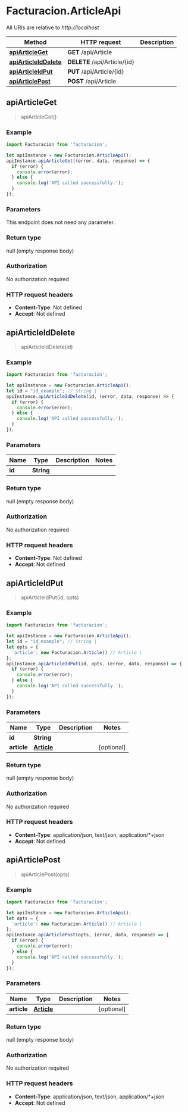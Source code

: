 # Facturacion.ArticleApi

All URIs are relative to *http://localhost*

Method | HTTP request | Description
------------- | ------------- | -------------
[**apiArticleGet**](ArticleApi.md#apiArticleGet) | **GET** /api/Article | 
[**apiArticleIdDelete**](ArticleApi.md#apiArticleIdDelete) | **DELETE** /api/Article/{id} | 
[**apiArticleIdPut**](ArticleApi.md#apiArticleIdPut) | **PUT** /api/Article/{id} | 
[**apiArticlePost**](ArticleApi.md#apiArticlePost) | **POST** /api/Article | 



## apiArticleGet

> apiArticleGet()



### Example

```javascript
import Facturacion from 'facturacion';

let apiInstance = new Facturacion.ArticleApi();
apiInstance.apiArticleGet((error, data, response) => {
  if (error) {
    console.error(error);
  } else {
    console.log('API called successfully.');
  }
});
```

### Parameters

This endpoint does not need any parameter.

### Return type

null (empty response body)

### Authorization

No authorization required

### HTTP request headers

- **Content-Type**: Not defined
- **Accept**: Not defined


## apiArticleIdDelete

> apiArticleIdDelete(id)



### Example

```javascript
import Facturacion from 'facturacion';

let apiInstance = new Facturacion.ArticleApi();
let id = "id_example"; // String | 
apiInstance.apiArticleIdDelete(id, (error, data, response) => {
  if (error) {
    console.error(error);
  } else {
    console.log('API called successfully.');
  }
});
```

### Parameters


Name | Type | Description  | Notes
------------- | ------------- | ------------- | -------------
 **id** | **String**|  | 

### Return type

null (empty response body)

### Authorization

No authorization required

### HTTP request headers

- **Content-Type**: Not defined
- **Accept**: Not defined


## apiArticleIdPut

> apiArticleIdPut(id, opts)



### Example

```javascript
import Facturacion from 'facturacion';

let apiInstance = new Facturacion.ArticleApi();
let id = "id_example"; // String | 
let opts = {
  'article': new Facturacion.Article() // Article | 
};
apiInstance.apiArticleIdPut(id, opts, (error, data, response) => {
  if (error) {
    console.error(error);
  } else {
    console.log('API called successfully.');
  }
});
```

### Parameters


Name | Type | Description  | Notes
------------- | ------------- | ------------- | -------------
 **id** | **String**|  | 
 **article** | [**Article**](Article.md)|  | [optional] 

### Return type

null (empty response body)

### Authorization

No authorization required

### HTTP request headers

- **Content-Type**: application/json, text/json, application/*+json
- **Accept**: Not defined


## apiArticlePost

> apiArticlePost(opts)



### Example

```javascript
import Facturacion from 'facturacion';

let apiInstance = new Facturacion.ArticleApi();
let opts = {
  'article': new Facturacion.Article() // Article | 
};
apiInstance.apiArticlePost(opts, (error, data, response) => {
  if (error) {
    console.error(error);
  } else {
    console.log('API called successfully.');
  }
});
```

### Parameters


Name | Type | Description  | Notes
------------- | ------------- | ------------- | -------------
 **article** | [**Article**](Article.md)|  | [optional] 

### Return type

null (empty response body)

### Authorization

No authorization required

### HTTP request headers

- **Content-Type**: application/json, text/json, application/*+json
- **Accept**: Not defined

